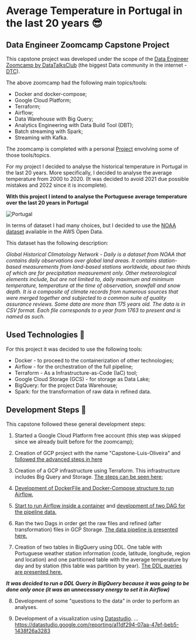 # Average Temperature in Portugal in the last 20 years 😎
## Data Engineer Zoomcamp Capstone Project

This capstone project was developed under the scope of the [Data Engineer Zoomcamp by DataTalksClub](https://github.com/DataTalksClub/data-engineering-zoomcamp) (the biggest Data community in the internet - [DTC](https://datatalks.club/)).

The above zoomcamp had the following main topics/tools:
- Docker and docker-compose;
- Google Cloud Platform;
- Terraform;
- Airflow;
- Data Warehouse with Big Query;
- Analytics Engineering with Data Build Tool (DBT);
- Batch streaming with Spark;
- Streaming with Kafka.

The zoomcamp is completed with a personal [Project](https://github.com/DataTalksClub/data-engineering-zoomcamp/tree/main/week_7_project) envolving some of those tools/topics.

For my project I decided to analyse the historical temperature in Portugal in the last 20 years. 
More specifically, I decided to analyse the average temperature from 2000 to 2020. (It was decided to avoid 2021 due possible mistakes and 2022 since it is incomplete).

**With this project I intend to analyse the Portuguese average temperature over the last 20 years in Portugal**

![Portugal](https://user-images.githubusercontent.com/12693788/163829678-57d52284-55bb-40f1-bbbf-b7df41b80cc0.png)

In terms of dataset I had many choices, but I decided to use the [NOAA dataset](https://registry.opendata.aws/noaa-ghcn/) available in the AWS Open Data.

This dataset has the following description:

*Global Historical Climatology Network - Daily is a dataset from NOAA that contains daily observations over global land areas. It contains station-based measurements from land-based stations worldwide, about two thirds of which are for precipitation measurement only. Other meteorological elements include, but are not limited to, daily maximum and minimum temperature, temperature at the time of observation, snowfall and snow depth. It is a composite of climate records from numerous sources that were merged together and subjected to a common suite of quality assurance reviews. Some data are more than 175 years old. The data is in CSV format. Each file corresponds to a year from 1763 to present and is named as such.*

## Used Technologies 🔨

For this project it was decided to use the following tools:
- Docker - to proceed to the containerization of other technologies;
- Airflow - for the orchestration of the full pipeline;
- Terraform - As a Infrastructure-as-Code (IaC) tool;
- Google Cloud Storage (GCS) - for storage as Data Lake;
- BigQuery: for the project Data Warehouse;
- Spark: for the transformation of raw data in refined data.


## Development Steps 🚧

This capstone followed these general development steps:

1. Started a Google Cloud Platform free account (this step was skipped since we already built before for the zoomcamp);

2. Creation of GCP project with the name "Capstone-Luis-Oliveira" and [followed the advanced steps in here](https://github.com/guoliveira/data-engineer-zoomcamp-project/tree/main/GCP_Terraform)

3. Creation of a GCP infrastructure using Terraform. This infrastructure includes Big Query and Storage.  [The steps can be seen here](https://github.com/guoliveira/data-engineer-zoomcamp-project/blob/main/GCP_Terraform/Readme.md#creation-of-a-gcp-infrastructure);

4. [Development of DockerFile and Docker-Compose structure to run Airflow.](setup_docker.md)

5. [Start to run Airflow inside a container](Airflow/README.md) and [development of two DAG for the pipeline data.](Airflow/dags)

6. Ran the two Dags in order get the raw files and refined (after transformation) files in GCP Storage. [The data pipeline is presented here.](pipeline.md)

7. Creation of two tables in BigQuery using DDL. One table with Portuguese weather station information (code, latitude, longitude, region and location) and one partitioned table with the average temperature by day and by station (this table was partition by year). [The DDL queries are presented here.](SQL/create_tables.sql)

***It was decided to run a DDL Query in BigQuery because it was going to be done only once (it was an unnecessary energy to set it in Airflow)***

8. Development of some "questions to the data" in order to perform an analyses.

9. Development of a visualization using [Datastudio](https://datastudio.google.com). ... https://datastudio.google.com/reporting/a11df294-07aa-47ef-beb5-1438f26a3283


